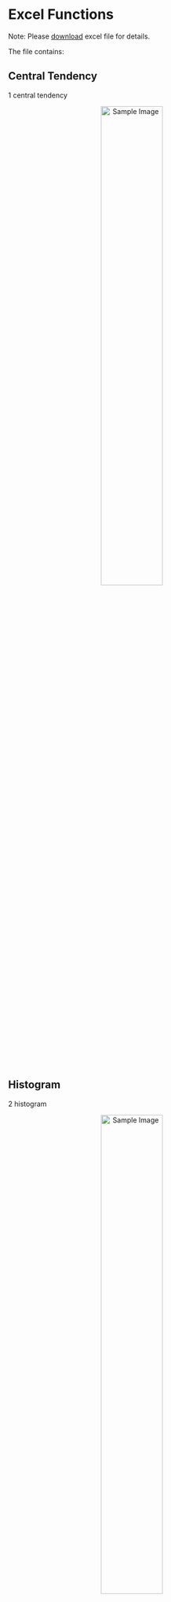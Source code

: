 # Excel Functions

Note: Please [download](https://github.com/brnhaze/Portfolio/blob/main/Excel/Charts.xlsx) excel file for details.

The file contains:

## Central Tendency

1 central tendency

<div style="text-align:center;">
    <a href="https://www.example.com">
        <img src="https://www.example.com/image.jpg" alt="Sample Image" style="width:50%;height:auto;">
    </a>
</div>

## Histogram

2 histogram

<div style="text-align:center;">
    <a href="https://www.example.com">
        <img src="https://www.example.com/image.jpg" alt="Sample Image" style="width:50%;height:auto;">
    </a>
</div>

## Measure of Dispersion

## Interquartile Range

3 iqr

<div style="text-align:center;">
    <a href="https://www.example.com">
        <img src="https://www.example.com/image.jpg" alt="Sample Image" style="width:50%;height:auto;">
    </a>
</div>

### Box & Whisker

4 box and whisker

<div style="text-align:center;">
    <a href="https://www.example.com">
        <img src="https://www.example.com/image.jpg" alt="Sample Image" style="width:50%;height:auto;">
    </a>
</div>

### Z-Score

5 z score

<div style="text-align:center;">
    <a href="https://www.example.com">
        <img src="https://www.example.com/image.jpg" alt="Sample Image" style="width:50%;height:auto;">
    </a>
</div>

### Rank & Percentile

6 rank and percent

<div style="text-align:center;">
    <a href="https://www.example.com">
        <img src="https://www.example.com/image.jpg" alt="Sample Image" style="width:50%;height:auto;">
    </a>
</div>

### Percentile

See excel file: Charts > Percentile (measure of D)

## Cleaning Data

See excel file

### Duplicates

see excel file

### Empty Cells

see excel file

## Conditional Statements

### SUMIF and SUMIFS

see excel file

## Errors

see excel file

### ERRORS

### IFERROR

## Lookup

7 lookup

<div style="text-align:center;">
    <a href="https://www.example.com">
        <img src="https://www.example.com/image.jpg" alt="Sample Image" style="width:50%;height:auto;">
    </a>
</div>

### VLOOKUP

8 vlookup

### HLOOKUP

9 hlookup

## Pivot Tables

10 pivot table

## Correlation & Regression

See excel file charts > correlation & regression

11 correlatoin and regression

## Solver

See excel file

## Text Manipulation

see excel file

## Date and Times

see excel file

## Text to Columns

see excel file

## Charts

### Column Chart

12 column chart

<div style="text-align:center;">
    <a href="https://www.example.com">
        <img src="https://www.example.com/image.jpg" alt="Sample Image" style="width:50%;height:auto;">
    </a>
</div>

### Histogram Chart

13 histogram chart

<div style="text-align:center;">
    <a href="https://www.example.com">
        <img src="https://www.example.com/image.jpg" alt="Sample Image" style="width:50%;height:auto;">
    </a>
</div>

### Stacked Column Chart

14 stacked col chart

<div style="text-align:center;">
    <a href="https://www.example.com">
        <img src="https://www.example.com/image.jpg" alt="Sample Image" style="width:50%;height:auto;">
    </a>
</div>

### Bar Charts Conditional Foramt

15 bar chart

<div style="text-align:center;">
    <a href="https://www.example.com">
        <img src="https://www.example.com/image.jpg" alt="Sample Image" style="width:50%;height:auto;">
    </a>
</div>

### Dynamic Maps

16 dyn map

<div style="text-align:center;">
    <a href="https://www.example.com">
        <img src="https://www.example.com/image.jpg" alt="Sample Image" style="width:50%;height:auto;">
    </a>
</div>

### Stacked Area

17 stacked area chart

<div style="text-align:center;">
    <a href="https://www.example.com">
        <img src="https://www.example.com/image.jpg" alt="Sample Image" style="width:50%;height:auto;">
    </a>
</div>

### Scatter Plots

18 scat

<div style="text-align:center;">
    <a href="https://www.example.com">
        <img src="https://www.example.com/image.jpg" alt="Sample Image" style="width:50%;height:auto;">
    </a>
</div>

## Conditonal Format

see file
